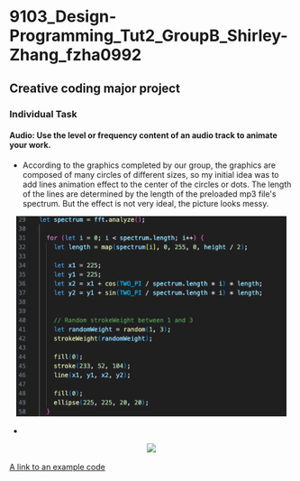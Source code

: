 # 9103_Design-Programming_Tut2_GroupB_Shirley-Zhang_fzha0992

## Creative coding major project

### Individual Task

#### Audio: Use the level or frequency content of an audio track to animate your work.

- According to the graphics completed by our group, the graphics are composed of many circles of different sizes, so my initial idea was to add lines animation effect to the center of the circles or dots. The length of the lines are determined by the length of the preloaded mp3 file's spectrum. But the effect is not very ideal, the picture looks messy.


<p align="center"><img src="readmeImages/lines.png" width="480"\>
</p>


- 


<p align="center"><img src="readmeImages/coding%20image.png" width="480"\>
</p>


[A link to an example code]()

